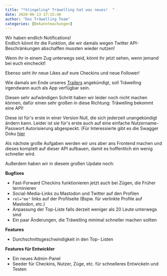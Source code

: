 ```yaml
---
title: "*klingeling* Träwelling hat was neues!  "
date: 2020-06-13 17:15:48
author: "Das Träwelling Team"
categories: [Bekanntmachungen]
---
```

Wir haben endlich Notifications!  
Endlich könnt ihr die Funktion, die wir damals wegen Twitter API-Beschränkungen abschaffen mussten wieder nutzen!  
  
Wenn ihr in einem Zug unterwegs seid, könnt ihr jetzt sehen, wenn jemand bei euch eincheckt!  
  
Ebenso seht ihr neue Likes auf eure Checkins und neue Follower!  
  
Wie damals am Ende unseres [Trailers](https://twitter.com/Traewelling/status/1198582106911318022) angekündigt, soll Träwelling irgendwann auch als App verfügbar sein.   
  
Diesen sehr aufwändigen Schritt haben wir leider noch nicht machen können, dafür einen sehr großen in diese Richtung: Träwelling bekommt eine API!   
  
Diese ist für's erste in einer Version Null, die sich jederzeit unangekündigt ändern kann. Leider ist sie für's erste auch auf eine einfache Nutzername-Passwort Autorisierung abgespeckt. (Für Interessierte gibt es die Swagger Doku [hier](https://github.com/Traewelling/traewelling/blob/develop/api-swagger-v0.yml)  
  
Als nächste große Aufgaben werden wir uns aber ans Frontend machen und dieses komplett auf dieser API aufbauen, damit es hoffentlich ein wenig schneller wird.  
  
Außerdem haben wir in diesem großen Update noch:  
  
**Bugfixes**  
 * Fast-Forward Checkins funktionieren jetzt auch bei Zügen, die Früher terminieren  
 * Social-Media-Links zu Mastodon und Twitter auf den Profilen
 * `rel="me"` links auf der Profilseite (Bspw. für verlinkte Profile auf Mastodon, etc.)  
 * Anpassung der Top-Liste falls derzeit weniger als 20 Leute unterwegs sind
 * Ein paar Änderungen, die Träwelling minimal schneller machen sollten
  
**Features**  
 * Durchschnittsgeschwindigkeit in den Top- Listen 
   
**Features für Entwickler**  
* Ein neues Admin-Panel
* Seeder für Checkins, Nutzer, Züge, etc. für schnelleres Entwickeln und Testen
